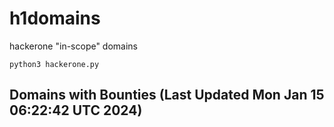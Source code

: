 # h1domains
hackerone "in-scope" domains

`python3 hackerone.py`
## Domains with Bounties (Last Updated Mon Jan 15 06:22:42 UTC 2024)
```

```
